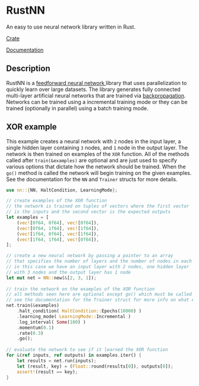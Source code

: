# RustNN
An easy to use neural network library written in Rust.

[Crate](https://crates.io/crates/nn)
  
[Documentation](https://jackm321.github.io/RustNN/doc/nn/)

## Description
RustNN is a [feedforward neural network ](http://en.wikipedia.org/wiki/Feedforward_neural_network)
library that uses parallelization to quickly learn over large datasets. The library
generates fully connected multi-layer artificial neural networks that
are trained via [backpropagation](http://en.wikipedia.org/wiki/Backpropagation).
Networks can be trained using a incremental training mode or they
can be trained (optionally in parallel) using a batch training mode.

## XOR example

This example creates a neural network with `2` nodes in the input layer,
a single hidden layer containing `3` nodes, and `1` node in the output layer.
The network is then trained on examples of the `XOR` function. All of the
methods called after `train(&examples)` are optional and are just used
to specify various options that dictate how the network should be trained.
When the `go()` method is called the network will begin training on the
given examples. See the documentation for the `NN` and `Trainer` structs
for more details.

```rust
use nn::{NN, HaltCondition, LearningMode};

// create examples of the XOR function
// the network is trained on tuples of vectors where the first vector
// is the inputs and the second vector is the expected outputs
let examples = [
    (vec![0f64, 0f64], vec![0f64]),
    (vec![0f64, 1f64], vec![1f64]),
    (vec![1f64, 0f64], vec![1f64]),
    (vec![1f64, 1f64], vec![0f64]),
];

// create a new neural network by passing a pointer to an array
// that specifies the number of layers and the number of nodes in each layer
// in this case we have an input layer with 2 nodes, one hidden layer
// with 3 nodes and the output layer has 1 node
let mut net = NN::new(&[2, 3, 1]);
    
// train the network on the examples of the XOR function
// all methods seen here are optional except go() which must be called to begin training
// see the documentation for the Trainer struct for more info on what each method does
net.train(&examples)
    .halt_condition( HaltCondition::Epochs(10000) )
    .learning_mode( LearningMode::Incremental )
    .log_interval( Some(100) )
    .momentum(0.1)
    .rate(0.3)
    .go();
    
// evaluate the network to see if it learned the XOR function
for &(ref inputs, ref outputs) in examples.iter() {
    let results = net.run(inputs);
    let (result, key) = (Float::round(results[0]), outputs[0]);
    assert!(result == key);
}
```